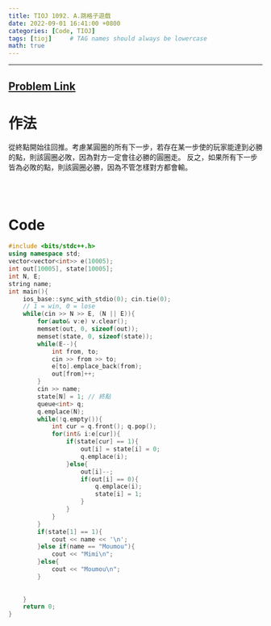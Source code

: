 ```yaml
---
title: TIOJ 1092. A.跳格子遊戲
date: 2022-09-01 16:41:00 +0800
categories: [Code, TIOJ]
tags: [tioj]     # TAG names should always be lowercase
math: true
---
```


---
## [Problem Link](https://tioj.ck.tp.edu.tw/problems/1092/ "TIOJ-1092-A-跳格子遊戲")

**作法**
===

從終點開始往回推。考慮某圓圈的所有下一步，若存在某一步使的玩家能達到必勝的點，則該圓圈必敗，因為對方一定會往必勝的圓圈走。
反之，如果所有下一步皆為必敗的點，則該圓圈必勝，因為不管怎樣對方都會輸。

<br>
<br>

**Code**
===

```cpp
#include <bits/stdc++.h>
using namespace std; 
vector<vector<int>> e(10005);
int out[10005], state[10005];
int N, E;
string name;
int main(){  
    ios_base::sync_with_stdio(0); cin.tie(0);
    // 1 = win, 0 = lose
    while(cin >> N >> E, (N || E)){
        for(auto& v:e) v.clear();
        memset(out, 0, sizeof(out));
        memset(state, 0, sizeof(state));
        while(E--){
            int from, to;
            cin >> from >> to;  
            e[to].emplace_back(from);
            out[from]++;
        }
        cin >> name;
        state[N] = 1; // 終點
        queue<int> q;
        q.emplace(N);
        while(!q.empty()){
            int cur = q.front(); q.pop();
            for(int& i:e[cur]){
                if(state[cur] == 1){
                    out[i] = state[i] = 0;
                    q.emplace(i);
                }else{
                    out[i]--;
                    if(out[i] == 0){
                        q.emplace(i);
                        state[i] = 1;
                    }
                }
            }
        }
        if(state[1] == 1){
            cout << name << '\n';
        }else if(name == "Moumou"){
            cout << "Mimi\n";
        }else{
            cout << "Moumou\n";
        }
        
        
    }
    return 0;
}
```



